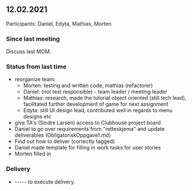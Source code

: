 ## 12.02.2021
Participants: Daniel, Edyta, Mathias, Morten 

### Since last meeting
Discuss last MOM.

### Status from last time
- reorganize team:
  - Morten: testing and written code, mathias (refactorer)
  - Daniel: (not test responsible) - team leader / meeting leader
  - Mathias: research, made the tutorial object oriented (still tech lead), facilitated further development of game for
    next assignment
  - Edyta: still UI design lead, contributed well in regards to menu designs etc
- give TA's (Sindre Larsen) access to Clubhouse project board
- Daniel to go over requirements from "retteskjema" and update deliverables (ObligatoriskOppgave1.md)
- Find out how to deliver (correctly tagged)
- Daniel made template for filling in work tasks for user stories
- Morten filled in

### Delivery
- ----- to execute delivery.



